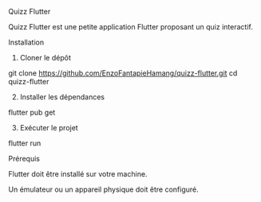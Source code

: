 Quizz Flutter

Quizz Flutter est une petite application Flutter proposant un quiz interactif.

Installation

1. Cloner le dépôt

git clone https://github.com/EnzoFantapieHamang/quizz-flutter.git
cd quizz-flutter

2. Installer les dépendances

flutter pub get

3. Exécuter le projet

flutter run

Prérequis

Flutter doit être installé sur votre machine.

Un émulateur ou un appareil physique doit être configuré.


